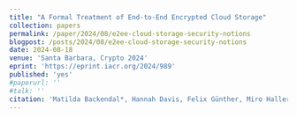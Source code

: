 ```yaml
---
title: "A Formal Treatment of End-to-End Encrypted Cloud Storage"
collection: papers
permalink: /paper/2024/08/e2ee-cloud-storage-security-notions
blogpost: /posts/2024/08/e2ee-cloud-storage-security-notions
date: 2024-08-18
venue: 'Santa Barbara, Crypto 2024'
eprint: 'https://eprint.iacr.org/2024/989'
published: 'yes'
#paperurl: ''
#talk: ''
citation: 'Matilda Backendal*, Hannah Davis, Felix Günther, Miro Haller*, Kenneth G. Paterson. 2024. &quot;A Formal Treatment of End-to-End Encrypted Cloud Storage&quot;. <i>to appear at Crypto 2024</i>'
---
```

